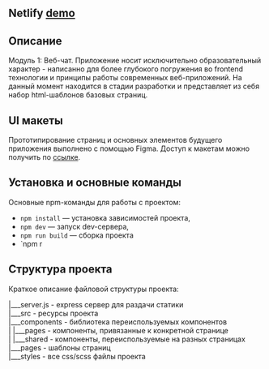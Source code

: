 ## Netlify [demo](https://630b9df74e7d966631f34eaf--stellular-valkyrie-23f4da.netlify.app/)



## Описание

Модуль 1: Веб-чат. Приложение носит исключительно образовательный характер - написанно для более глубокого погружения во frontend технологии и принципы работы современных веб-приложений. На данный момент находится в стадии разработки и представляет из себя набор html-шаблонов базовых страниц.

## UI макеты

Прототипирование страниц и основных элементов будущего приложения выполнено с помощью Figma. Доступ к макетам можно получить по [ссылке](https://www.figma.com/file/hACW8nVbblm43fCsaYttme/Yandex-Middle-Frontend-Developer-course.-1-st-module?node-id=12%3A899).

## Установка и основные команды

Основные npm-команды для работы с проектом:

- `npm install` — установка зависимостей проекта,
- `npm dev` — запуск dev-сервера,
- `npm run build` — сборка проекта
- `npm r

## Структура проекта

Краткое описание файловой структуры проекта:

|___server.js - express сервер для раздачи статики<br />
|___src - ресурсы проекта<br />
  |___components - библиотека переиспользуемых компонентов<br />
  | |___pages - компоненты, привязанные к конкретной странице<br />
  | |___shared - компоненты, переиспользуемые на разных страницах<br />
  |___pages - шаблоны страниц<br />
  |___styles - все css/scss файлы проекта<br />